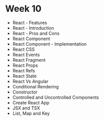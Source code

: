 # Week 10
- React - Features
- React - Introduction
- React - Pros and Cons
- React Component
- React Component - Implementation
- React CSS
- React Events
- React Fragment
- React Props
- React Refs
- React State
- React Vs Angular
- Conditional Rendering
- Constructor
- Controlled and Uncontrolled Components
- Create React App
- JSX and TSX
- List, Map and Key